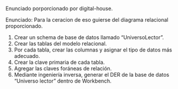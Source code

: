 Enunciado porporcionado por digital-house.

Enunciado:
Para la ceracion de eso guierse del diagrama relacional proporcionado.
1. Crear un schema de base de datos llamado “UniversoLector”.
2. Crear las tablas del modelo relacional.
3. Por cada tabla, crear las columnas y asignar el tipo de datos más
adecuado.
4. Crear la clave primaria de cada tabla.
5. Agregar las claves foráneas de relación.
6. Mediante ingeniería inversa, generar el DER de la base de datos
“Universo lector” dentro de Workbench.



















